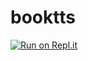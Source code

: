 # booktts

[![Run on Repl.it](https://repl.it/badge/github/JJSmagico/booktts)](https://repl.it/github/JJSmagico/booktts)